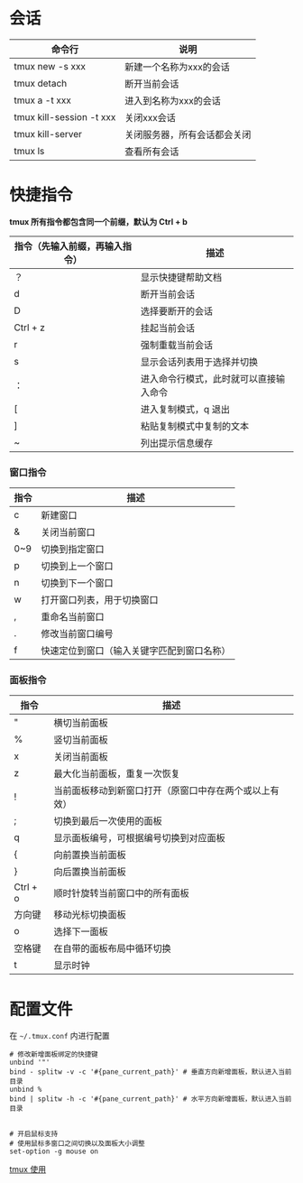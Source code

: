 # 会话

| 命令行                   | 说明                         |
| ------------------------ | ---------------------------- |
| tmux new -s xxx          | 新建一个名称为xxx的会话      |
| tmux detach              | 断开当前会话                 |
| tmux a -t xxx            | 进入到名称为xxx的会话        |
| tmux kill-session -t xxx | 关闭xxx会话                  |
| tmux kill-server         | 关闭服务器，所有会话都会关闭 |
| tmux ls                  | 查看所有会话                 |

# 快捷指令

**tmux 所有指令都包含同一个前缀，默认为 Ctrl + b**

| 指令（先输入前缀，再输入指令） | 描述                                   |
| ------------------------------ | -------------------------------------- |
| ？                             | 显示快捷键帮助文档                     |
| d                              | 断开当前会话                           |
| D                              | 选择要断开的会话                       |
| Ctrl + z                       | 挂起当前会话                           |
| r                              | 强制重载当前会话                       |
| s                              | 显示会话列表用于选择并切换             |
| ：                             | 进入命令行模式，此时就可以直接输入命令 |
| [                              | 进入复制模式，q 退出                   |
| ]                              | 粘贴复制模式中复制的文本               |
| ~                              | 列出提示信息缓存                       |

### 窗口指令

| 指令 | 描述                                       |
| ---- | ------------------------------------------ |
| c    | 新建窗口                                   |
| &    | 关闭当前窗口                               |
| 0~9  | 切换到指定窗口                             |
| p    | 切换到上一个窗口                           |
| n    | 切换到下一个窗口                           |
| w    | 打开窗口列表，用于切换窗口                 |
| ,    | 重命名当前窗口                             |
| .    | 修改当前窗口编号                           |
| f    | 快速定位到窗口（输入关键字匹配到窗口名称） |

### 面板指令

| 指令     | 描述                                                   |
| -------- | ------------------------------------------------------ |
| "        | 横切当前面板                                           |
| %        | 竖切当前面板                                           |
| x        | 关闭当前面板                                           |
| z        | 最大化当前面板，重复一次恢复                           |
| !        | 当前面板移动到新窗口打开（原窗口中存在两个或以上有效） |
| ;        | 切换到最后一次使用的面板                               |
| q        | 显示面板编号，可根据编号切换到对应面板                 |
| {        | 向前置换当前面板                                       |
| }        | 向后置换当前面板                                       |
| Ctrl + o | 顺时针旋转当前窗口中的所有面板                         |
| 方向键   | 移动光标切换面板                                       |
| o        | 选择下一面板                                           |
| 空格键   | 在自带的面板布局中循环切换                             |
| t        | 显示时钟                                               |

# 配置文件

在 `~/.tmux.conf` 内进行配置

```
# 修改新增面板绑定的快捷键
unbind '"'
bind - splitw -v -c '#{pane_current_path}' # 垂直方向新增面板，默认进入当前目录
unbind %
bind | splitw -h -c '#{pane_current_path}' # 水平方向新增面板，默认进入当前目录


# 开启鼠标支持
# 使用鼠标多窗口之间切换以及面板大小调整
set-option -g mouse on
```



[tmux 使用](http://louiszhai.github.io/2017/09/30/tmux/)

